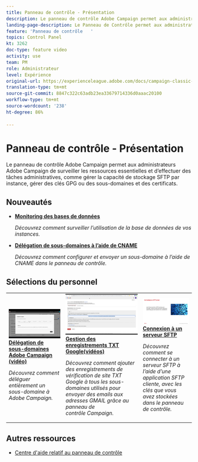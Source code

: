 ```yaml
---
title: Panneau de contrôle - Présentation
description: Le panneau de contrôle Adobe Campaign permet aux administrateurs Adobe Campaign de surveiller les ressources essentielles et d’effectuer des tâches administratives, comme gérer la capacité de stockage SFTP par instance, gérer des clés GPG ou des sous-domaines et des certificats.
landing-page-description: Le Panneau de Contrôle permet aux administrateurs de Campaign de surveiller les ressources clés et d’effectuer des tâches administratives, telles que la gestion de l’enregistrement SFTP, des clés GPG ou des sous-domaines et certificats.
feature: 'Panneau de contrôle   '
topics: Control Panel
kt: 3262
doc-type: feature video
activity: use
team: PM
role: Administrateur
level: Expérience
original-url: https://experienceleague.adobe.com/docs/campaign-classic-learn/tutorials/administrating/control-panel-acc/control-panel-overview.html
translation-type: tm+mt
source-git-commit: 8847c322c63adb23ea33679714336d0aaac20100
workflow-type: tm+mt
source-wordcount: '238'
ht-degree: 86%

---
```


# Panneau de contrôle - Présentation

Le panneau de contrôle Adobe Campaign permet aux administrateurs Adobe Campaign de surveiller les ressources essentielles et d’effectuer des tâches administratives, comme gérer la capacité de stockage SFTP par instance, gérer des clés GPG ou des sous-domaines et des certificats.

## Nouveautés

* **[Monitoring des bases de données](/help/control-panel-tutorials/performance-monitoring/monitoring-databases.md)**

   *Découvrez comment surveiller l’utilisation de la base de données de vos instances.*

* **[Délégation de sous-domaines à l’aide de CNAME](/help/control-panel-tutorials/subdomains-and-certificates/delegating-subdomains-using-cname.md)**

   *Découvrez comment configurer et envoyer un sous-domaine à l’aide de CNAME dans le panneau de contrôle.*

## Sélections du personnel

<table>
<tr>
  <td>
    <a href="./subdomains-and-certificates/subdomain-delegation.md"> 
      <img alt="Délégation de sous-domaines à Adobe Campaign (vidéo)" src="./assets/31390.jpg"/>
    </a>
    <div>
      <a href="./subdomains-and-certificates/subdomain-delegation.md">
    <strong>Délégation de sous-domaines Adobe Campaign (vidéo)</strong>
    </a>
    </div>
    <p>
    <em>Découvrez comment déléguer entièrement un sous-domaine à Adobe Campaign.</em>
    <p>
  </td>
   <td>
    <a href="./subdomains-and-certificates/google-txt-record-management.md">
      <img alt="Gestion des enregistrements TXT Google (vidéos)" src="./assets/32369.jpg" />
    </a>
    <div>
    <a href="./subdomains-and-certificates/google-txt-record-management.md">
    <strong>Gestion des enregistrements TXT Google(vidéos)</strong>
    </a>
    </div>
    <p>
    <em> Découvrez comment ajouter des enregistrements de vérification de site TXT Google à tous les sous-domaines utilisés pour envoyer des emails aux adresses GMAIL grâce au panneau de contrôle Campaign.</em>
    <p>
  </td>
  <td>
    <a href="./sftp-management/connect-to-sftp-server.md">
      <img alt="Se connecter à un serveur SFTP" src="./assets/27263.jpg" />
    </a>
    <div>
      <a href="./sftp-management/connect-to-sftp-server.md">
    <strong>Connexion à un serveur SFTP</strong>
    </a>
    </div>
    <p>
    <em>Découvrez comment se connecter à un serveur SFTP à l’aide d’une application SFTP cliente, avec les clés que vous avez stockées dans le panneau de contrôle. </em>
    <p>
  </td>
</tr>
</table>

## Autres ressources

* [Centre d&#39;aide relatif au panneau de contrôle](https://docs.adobe.com/content/help/fr-FR/control-panel/using/control-panel-home.html)
